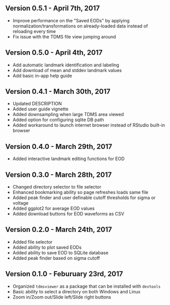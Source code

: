 ## Version 0.5.1 - April 7th, 2017

- Improve performance on the "Saved EODs" by applying normalization/transformations on already-loaded data instead of reloading every time
- Fix issue with the TDMS file view jumping around

## Version 0.5.0 - April 4th, 2017

- Add automatic landmark identification and labeling
- Add download of mean and stddev landmark values
- Add basic in-app help guide

## Version 0.4.1 - March 30th, 2017

- Updated DESCRIPTION
- Added user guide vignette
- Added downsampling when large TDMS area viewed
- Added option for configuring sqlite DB path
- Added workaround to launch internet browser instead of RStudio built-in browser

## Version 0.4.0 - March 29th, 2017

- Added interactive landmark editing functions for EOD

## Version 0.3.0 - March 28th, 2017

- Changed directory selector to file selector
- Enhanced bookmarking ability so page refreshes loads same file
- Added peak finder and user definable cutoff thresholds for sigma or voltage
- Added ggplot2 for average EOD values
- Added download buttons for EOD waveforms as CSV

## Version 0.2.0 - March 24th, 2017

- Added file selector
- Added ability to plot saved EODs
- Added ability to save EOD to SQLite database
- Added peak finder based on sigma cutoff

## Version 0.1.0 - Feburuary 23rd, 2017

- Organized `tdmsviewer` as a package that can be installed with `devtools`
- Basic ability to select a directory on both Windows and Linux
- Zoom in/Zoom out/Slide left/Slide right buttons
